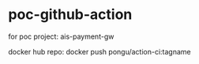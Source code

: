 # poc-github-action
for poc project: ais-payment-gw


docker hub repo: docker push pongu/action-ci:tagname